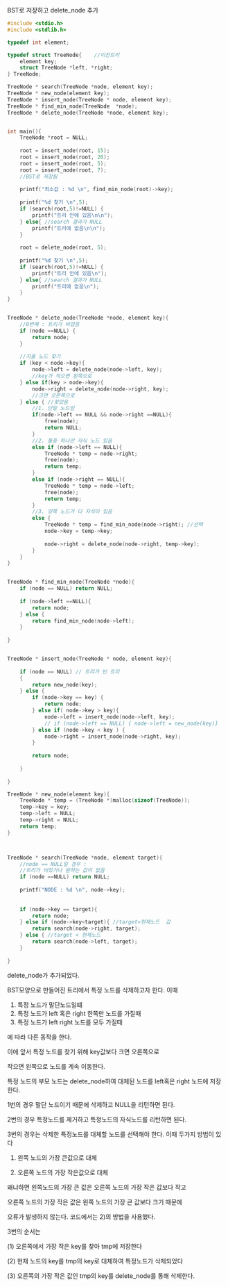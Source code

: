 BST로 저장하고 delete_node 추가

~~~c
#include <stdio.h>
#include <stdlib.h>

typedef int element;

typedef struct TreeNode{	//이진트리 
	element key;
	struct TreeNode *left, *right;
} TreeNode; 

TreeNode * search(TreeNode *node, element key);
TreeNode * new_node(element key);
TreeNode * insert_node(TreeNode * node, element key);
TreeNode * find_min_node(TreeNode  *node);
TreeNode * delete_node(TreeNode *node, element key);


int main(){
	TreeNode *root = NULL;
	
	root = insert_node(root, 15);
	root = insert_node(root, 20);
	root = insert_node(root, 5);
	root = insert_node(root, 7);
	//BST로 저장됨 
	
	printf("최소값 : %d \n", find_min_node(root)->key);
	
	printf("%d 찾기 \n",5);
	if (search(root,5)!=NULL) {
		printf("트리 안에 있음\n\n");
	} else{ //search 결과가 NULL
		printf("트리에 없음\n\n");
	}
	
	root = delete_node(root, 5);
	
	printf("%d 찾기 \n",5);
	if (search(root,5)!=NULL) {
		printf("트리 안에 있음\n");
	} else{ //search 결과가 NULL
		printf("트리에 없음\n");
	}
}


TreeNode * delete_node(TreeNode *node, element key){
	//0번째 : 트리가 비었음
	if (node ==NULL) {
		return node;
	}
	
	//지울 노드 찾기
	if (key < node->key){
		node->left = delete_node(node->left, key);
        //key가 작으면 왼쪽으로
	} else if(key > node->key){
		node->right = delete_node(node->right, key);
        //크면 오른쪽으로
	} else { //찾았음
		//1. 단말 노드임
		if(node->left == NULL && node->right ==NULL){
			free(node);
			return NULL;
		} 
		//2. 둘중 하나만 자식 노드 있음
		else if (node->left == NULL){   
			TreeNode * temp = node->right;
			free(node);
			return temp;
		} 
        else if (node->right == NULL){
			TreeNode * temp = node->left;
			free(node);
			return temp;
		} 
		//3. 양쪽 노드가 다 자식이 있음 
		else {
			TreeNode * temp = find_min_node(node->right); //선택 
			node->key = temp->key;
			
			node->right = delete_node(node->right, temp->key);	
		}
	}
}


TreeNode * find_min_node(TreeNode *node){
	if (node == NULL) return NULL;
	
	if (node->left ==NULL){
		return node;	
	} else {
		return find_min_node(node->left);
	}
	
}


TreeNode * insert_node(TreeNode * node, element key){
	
	if (node == NULL) // 트리가 빈 트리 
	{
		return new_node(key);
	} else {
		if (node->key == key) {
			return node;
		} else if( node->key > key){
			node->left = insert_node(node->left, key);
			// if (node->left == NULL) { node->left = new_node(key)}	
		} else if (node->key < key ) {
			node->right = insert_node(node->right, key);
		}
		
		return node;
		
	}
	 
}

TreeNode * new_node(element key){
	TreeNode * temp = (TreeNode *)malloc(sizeof(TreeNode));
	temp->key = key;
	temp->left = NULL;
	temp->right = NULL;
	return temp;
}



TreeNode * search(TreeNode *node, element target){
	//node == NULL일 경우 : 
	//트리가 비었거나 원하는 값이 없음  
	if (node ==NULL) return NULL;
	
	printf("NODE : %d \n", node->key);
	
	
	if (node->key == target){
		return node;
	} else if (node->key<target){ //target>현재노드  값 
		return search(node->right, target); 
	} else { //target < 현재노드
	 	return search(node->left, target); 
	}
	  
}
~~~



delete_node가 추가되었다.

BST모양으로 만들어진 트리에서 특정 노드를 삭제하고자 한다. 이때 

1. 특정 노드가 말단노드일떄
2. 특정 노드가 left 혹은 right 한쪽만 노드를 가질때
3. 특정 노드가 left right 노드를 모두 가질때

에 따라 다른 동작을 한다.



이에 앞서 특정 노드를 찾기 위해 key값보다 크면 오른쪽으로  

작으면 왼쪽으로 노드를 계속 이동한다. 

특정 노드의 부모 노드는 delete_node하여 대체된 노드를 left혹은 right 노드에 저장한다.



1번의 경우 말단 노드이기 때문에 삭제하고 NULL을 리턴하면 된다.

2번의 경우  특정노드를 제거하고 특정노드의 자식노드를 리턴하면 된다.

3번의 경우는 삭제한 특정노드를 대체할 노드를 선택해야 한다. 이때 두가지 방법이 있다

1) 왼쪽 노드의 가장 큰값으로 대체

2) 오른쪽 노드의 가장 작은값으로 대체

왜냐하면 왼쪽노드의 가장 큰 값은 오른쪽 노드의 가장 작은 값보다 작고

오른쪽 노드의 가장 작은 값은 왼쪽 노드의 가장 큰 값보다 크기 때문에 

오류가 발생하지 않는다. 코드에서는 2)의 방법을 사용했다.

3번의 순서는 

(1) 오른쪽에서 가장 작은 key를 찾아 tmp에 저장한다

(2) 현재 노드의 key를 tmp의 key로 대체하여 특정노드가 삭제되었다

(3) 오른쪽의 가장 작은 값인 tmp의 key를 delete_node를 통해 삭제한다.